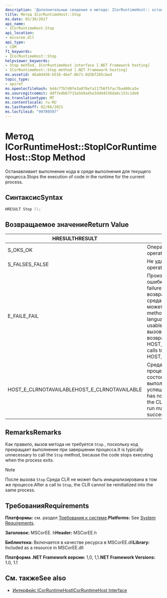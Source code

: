 ```yaml
---
description: 'Дополнительные сведения о методе: ICorRuntimeHost:: останавливаться'
title: Метод ICorRuntimeHost::Stop
ms.date: 03/30/2017
api_name:
- ICorRuntimeHost.Stop
api_location:
- mscoree.dll
api_type:
- COM
f1_keywords:
- ICorRuntimeHost::Stop
helpviewer_keywords:
- Stop method, ICorRuntimeHost interface [.NET Framework hosting]
- ICorRuntimeHost::Stop method [.NET Framework hosting]
ms.assetid: 46a0d450-b516-4bef-8b71-8d3bf265cbed
topic_type:
- apiref
ms.openlocfilehash: b44c77b7d0fe3a078efa11756f5fac7ba400ca5e
ms.sourcegitcommit: ddf7edb67715a5b9a45e3dd44536dabc153c1de0
ms.translationtype: MT
ms.contentlocale: ru-RU
ms.lasthandoff: 02/06/2021
ms.locfileid: "99789597"
---
```

# <a name="icorruntimehoststop-method"></a><span data-ttu-id="fd719-103">Метод ICorRuntimeHost::Stop</span><span class="sxs-lookup"><span data-stu-id="fd719-103">ICorRuntimeHost::Stop Method</span></span>

<span data-ttu-id="fd719-104">Останавливает выполнение кода в среде выполнения для текущего процесса.</span><span class="sxs-lookup"><span data-stu-id="fd719-104">Stops the execution of code in the runtime for the current process.</span></span>  
  
## <a name="syntax"></a><span data-ttu-id="fd719-105">Синтаксис</span><span class="sxs-lookup"><span data-stu-id="fd719-105">Syntax</span></span>  
  
```cpp  
HRESULT Stop ();  
```  
  
## <a name="return-value"></a><span data-ttu-id="fd719-106">Возвращаемое значение</span><span class="sxs-lookup"><span data-stu-id="fd719-106">Return Value</span></span>  
  
|<span data-ttu-id="fd719-107">HRESULT</span><span class="sxs-lookup"><span data-stu-id="fd719-107">HRESULT</span></span>|<span data-ttu-id="fd719-108">Описание:</span><span class="sxs-lookup"><span data-stu-id="fd719-108">Description</span></span>|  
|-------------|-----------------|  
|<span data-ttu-id="fd719-109">S_OK</span><span class="sxs-lookup"><span data-stu-id="fd719-109">S_OK</span></span>|<span data-ttu-id="fd719-110">Операция выполнена успешно.</span><span class="sxs-lookup"><span data-stu-id="fd719-110">The operation was successful.</span></span>|  
|<span data-ttu-id="fd719-111">S_FALSE</span><span class="sxs-lookup"><span data-stu-id="fd719-111">S_FALSE</span></span>|<span data-ttu-id="fd719-112">Не удалось завершить операцию.</span><span class="sxs-lookup"><span data-stu-id="fd719-112">The operation failed to complete.</span></span>|  
|<span data-ttu-id="fd719-113">E_FAIL</span><span class="sxs-lookup"><span data-stu-id="fd719-113">E_FAIL</span></span>|<span data-ttu-id="fd719-114">Произошла неизвестная фатальная ошибка.</span><span class="sxs-lookup"><span data-stu-id="fd719-114">An unknown, catastrophic failure occurred.</span></span> <span data-ttu-id="fd719-115">Если метод возвращает E_FAIL, общеязыковая среда выполнения (CLR) больше не может использоваться в процессе.</span><span class="sxs-lookup"><span data-stu-id="fd719-115">If a method returns E_FAIL, the common language runtime (CLR) is no longer usable in the process.</span></span> <span data-ttu-id="fd719-116">Последующие вызовы любых API размещения возвращают HOST_E_CLRNOTAVAILABLE.</span><span class="sxs-lookup"><span data-stu-id="fd719-116">Subsequent calls to any hosting APIs return HOST_E_CLRNOTAVAILABLE.</span></span>|  
|<span data-ttu-id="fd719-117">HOST_E_CLRNOTAVAILABLE</span><span class="sxs-lookup"><span data-stu-id="fd719-117">HOST_E_CLRNOTAVAILABLE</span></span>|<span data-ttu-id="fd719-118">Среда CLR не была загружена в процесс, или среда CLR находится в состоянии, в котором она не может выполнить управляемый код или успешно обработать вызов.</span><span class="sxs-lookup"><span data-stu-id="fd719-118">The CLR has not been loaded into a process, or the CLR is in a state in which it cannot run managed code or process the call successfully.</span></span>|  
  
## <a name="remarks"></a><span data-ttu-id="fd719-119">Remarks</span><span class="sxs-lookup"><span data-stu-id="fd719-119">Remarks</span></span>  

 <span data-ttu-id="fd719-120">Как правило, вызов метода не требуется `Stop` , поскольку код прекращает выполнение при завершении процесса.</span><span class="sxs-lookup"><span data-stu-id="fd719-120">It is typically unnecessary to call the `Stop` method, because the code stops executing when the process exits.</span></span>  
  
> [!NOTE]
> <span data-ttu-id="fd719-121">После вызова `Stop` Среда CLR не может быть инициализирована в том же процессе.</span><span class="sxs-lookup"><span data-stu-id="fd719-121">After a call to `Stop`, the CLR cannot be reinitialized into the same process.</span></span>  
  
## <a name="requirements"></a><span data-ttu-id="fd719-122">Требования</span><span class="sxs-lookup"><span data-stu-id="fd719-122">Requirements</span></span>  

 <span data-ttu-id="fd719-123">**Платформы:** см. раздел [Требования к системе](../../get-started/system-requirements.md).</span><span class="sxs-lookup"><span data-stu-id="fd719-123">**Platforms:** See [System Requirements](../../get-started/system-requirements.md).</span></span>  
  
 <span data-ttu-id="fd719-124">**Заголовок:** MSCorEE. h</span><span class="sxs-lookup"><span data-stu-id="fd719-124">**Header:** MSCorEE.h</span></span>  
  
 <span data-ttu-id="fd719-125">**Библиотека:** Включается в качестве ресурса в MSCorEE.dll</span><span class="sxs-lookup"><span data-stu-id="fd719-125">**Library:** Included as a resource in MSCorEE.dll</span></span>  
  
 <span data-ttu-id="fd719-126">**Платформа .NET Framework версии:** 1,0, 1,1</span><span class="sxs-lookup"><span data-stu-id="fd719-126">**.NET Framework Versions:** 1.0, 1.1</span></span>  
  
## <a name="see-also"></a><span data-ttu-id="fd719-127">См. также</span><span class="sxs-lookup"><span data-stu-id="fd719-127">See also</span></span>

- [<span data-ttu-id="fd719-128">Интерфейс ICorRuntimeHost</span><span class="sxs-lookup"><span data-stu-id="fd719-128">ICorRuntimeHost Interface</span></span>](icorruntimehost-interface.md)

